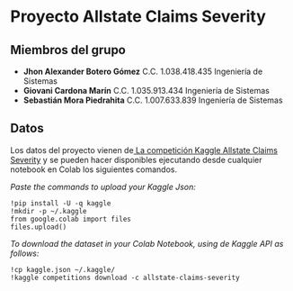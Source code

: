 # Proyecto Allstate Claims Severity
## Miembros del grupo

- **Jhon Alexander Botero Gómez** C.C. 1.038.418.435 Ingeniería de Sistemas
- **Giovani Cardona Marín** C.C. 1.035.913.434 Ingeniería de Sistemas
- **Sebastián Mora Piedrahita** C.C. 1.007.633.839 Ingeniería de Sistemas

## Datos

Los datos del proyecto vienen de[ La competición Kaggle Allstate Claims Severity](https://www.kaggle.com/competitions/allstate-claims-severity/overview) y se pueden hacer disponibles ejecutando desde cualquier notebook en Colab los siguientes comandos.

*Paste the commands to upload your Kaggle Json:*
```
!pip install -U -q kaggle
!mkdir -p ~/.kaggle
from google.colab import files
files.upload()
```

*To download the dataset in your Colab Notebook, using de Kaggle API as follows:*
```
!cp kaggle.json ~/.kaggle/
!kaggle competitions download -c allstate-claims-severity
```
